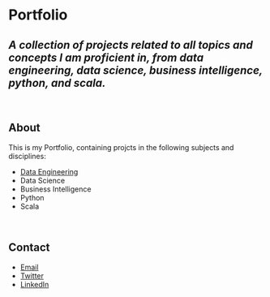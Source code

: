 # Portfolio

 ## *A collection of projects related to all topics and concepts I am proficient in, from data engineering, data science, business intelligence, python, and scala.*

<div>&nbsp;</div>

## **About**
<!--#TODO: create links to readmes in each folder detailing different projects for each subject and frameworks used --->
This is my Portfolio, containing projcts in the following subjects and disciplines:
- [Data Engineering](https:)
- Data Science
- Business Intelligence
- Python
- Scala

<div>&nbsp;</div>

## **Contact**
- [Email](mailto:khgardner@pm.me)
- [Twitter](https://twitter.com/tckeezy)
- [LinkedIn](https://www.linkedin.com/in/khlgardner/)